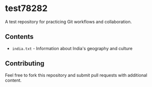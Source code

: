 # test78282

A test repository for practicing Git workflows and collaboration.

## Contents

- `india.txt` - Information about India's geography and culture

## Contributing

Feel free to fork this repository and submit pull requests with additional content.
